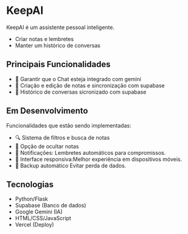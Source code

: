 # KeepAI

KeepAI é um assistente pessoal inteligente.

- Criar notas e lembretes
- Manter um histórico de conversas

## Principais Funcionalidades

- 💬 Garantir que o Chat esteja integrado com gemini
- 📝 Criação e edição de notas e sincronização com supabase
- 📅 Histórico de conversas sicronizado com supabase

## Em Desenvolvimento

Funcionalidades que estão sendo implementadas:

- 🔍 Sistema de filtros e busca de notas
- 🚀 Opção de ocultar notas
- 🔔 Notificações: Lembretes automáticos para compromissos.
- 📱 Interface responsiva:Melhor experiência em dispositivos móveis.
- 💾 Backup automático Evitar perda de dados.

## Tecnologias

- Python/Flask
- Supabase (Banco de dados)
- Google Gemini (IA)
- HTML/CSS/JavaScript
- Vercel (Deploy)
